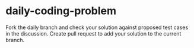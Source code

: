 # daily-coding-problem
Fork the daily branch and check your solution against proposed test cases in the discussion. Create pull request to add your solution to the current branch.
